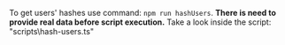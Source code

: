 To get users' hashes use command: `npm run hashUsers`.
**There is need to provide real data before script execution.** Take a look inside the script: "scripts\hash-users.ts"
